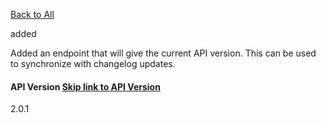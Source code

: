 [Back to All](https://trading-api.readme.io/changelog)

added

Added an endpoint that will give the current API version. This can be used to synchronize with changelog updates.

#### API Version   [Skip link to API Version](https://trading-api.readme.io/changelog/version-endpoint\#api-version)

2.0.1